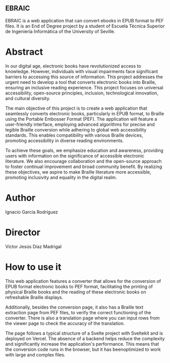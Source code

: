 ## EBRAIC
EBRAIC is a web application that can convert ebooks in EPUB format to PEF files. It is an End of Degree project by a student of Escuela Técnica Superior de Ingeniería Informática of the University of Seville.

# Abstract
In our digital age, electronic books have revolutionized access to knowledge. However, individuals with visual impairments face significant barriers to accessing this source of information. This project addresses the urgent need to develop a tool that converts electronic books into Braille, ensuring an inclusive reading experience. This project focuses on universal accessibility, open-source principles, inclusion, technological innovation, and cultural diversity.

The main objective of this project is to create a web application that seamlessly converts electronic books, particularly in EPUB format, to Braille using the Portable Embosser Format (PEF). The application will feature a user-friendly interface, employing advanced algorithms for precise and legible Braille conversion while adhering to global web accessibility standards. This enables compatibility with various Braille devices, promoting accessibility in diverse reading environments.

To achieve these goals, we emphasize education and awareness, providing users with information on the significance of accessible electronic literature. We also encourage collaboration and the open-source approach to foster continual improvement and broad community benefit. By realizing these objectives, we aspire to make Braille literature more accessible, promoting inclusivity and equality in the digital realm.

# Author
Ignacio García Rodríguez

# Director
Víctor Jesús Díaz Madrigal

# How to use it
This web application features a converter that allows for the conversion of EPUB format electronic books to PEF format, facilitating the printing of physical Braille books and the reading of these electronic books on refreshable Braille displays.

Additionally, besides the conversion page, it also has a Braille text extraction page from PEF files, to verify the correct functioning of the converter. There is also a translation page where you can input rows from the viewer page to check the accuracy of the translation.

The page follows a typical structure of a Svelte project with Sveltekit and is deployed on Vercel. The absence of a backend helps reduce the complexity and significantly increase the application's performance. This means that the conversion code runs in the browser, but it has beenoptimized to work with large and complex files.
